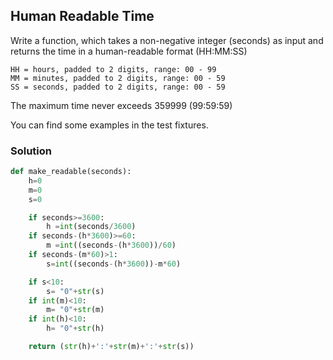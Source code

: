 ## Human Readable Time
Write a function, which takes a non-negative integer (seconds) as input and returns the time in a human-readable format (HH:MM:SS)
```
HH = hours, padded to 2 digits, range: 00 - 99
MM = minutes, padded to 2 digits, range: 00 - 59
SS = seconds, padded to 2 digits, range: 00 - 59
```
The maximum time never exceeds 359999 (99:59:59)

You can find some examples in the test fixtures.
### Solution
```python
def make_readable(seconds):
    h=0
    m=0
    s=0

    if seconds>=3600:
        h =int(seconds/3600)
    if seconds-(h*3600)>=60:
        m =int((seconds-(h*3600))/60)   
    if seconds-(m*60)>1:
        s=int((seconds-(h*3600))-m*60)  

    if s<10:
        s= "0"+str(s)
    if int(m)<10:
        m= "0"+str(m)    
    if int(h)<10:
        h= "0"+str(h)

    return (str(h)+':'+str(m)+':'+str(s))
```
